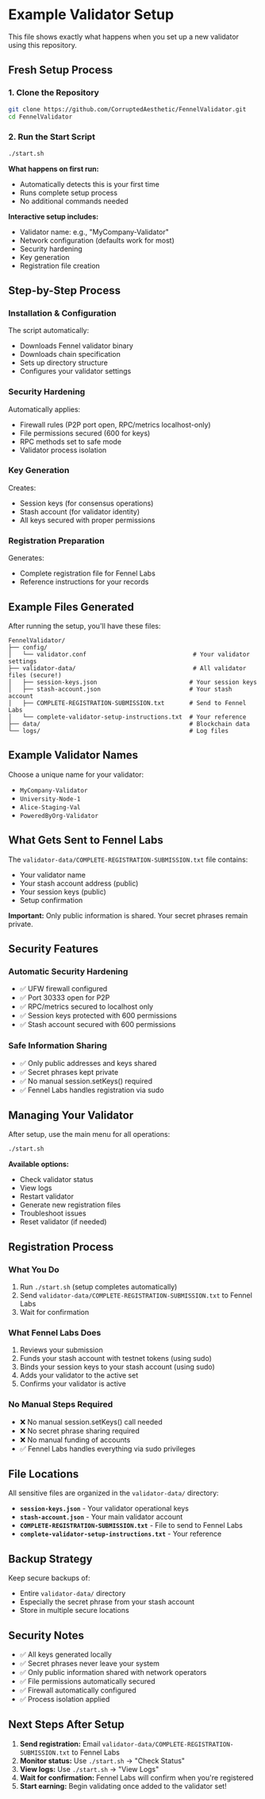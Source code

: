 # Example Validator Setup

This file shows exactly what happens when you set up a new validator using this repository.

## Fresh Setup Process

### 1. Clone the Repository
```bash
git clone https://github.com/CorruptedAesthetic/FennelValidator.git
cd FennelValidator
```

### 2. Run the Start Script
```bash
./start.sh
```

**What happens on first run:**
- Automatically detects this is your first time
- Runs complete setup process
- No additional commands needed

**Interactive setup includes:**
- Validator name: e.g., "MyCompany-Validator"
- Network configuration (defaults work for most)
- Security hardening
- Key generation
- Registration file creation

## Step-by-Step Process

### Installation & Configuration
The script automatically:
- Downloads Fennel validator binary
- Downloads chain specification
- Sets up directory structure
- Configures your validator settings

### Security Hardening
Automatically applies:
- Firewall rules (P2P port open, RPC/metrics localhost-only)
- File permissions secured (600 for keys)
- RPC methods set to safe mode
- Validator process isolation

### Key Generation
Creates:
- Session keys (for consensus operations)
- Stash account (for validator identity)
- All keys secured with proper permissions

### Registration Preparation
Generates:
- Complete registration file for Fennel Labs
- Reference instructions for your records

## Example Files Generated

After running the setup, you'll have these files:

```
FennelValidator/
├── config/
│   └── validator.conf                              # Your validator settings
├── validator-data/                                 # All validator files (secure!)
│   ├── session-keys.json                          # Your session keys
│   ├── stash-account.json                         # Your stash account
│   ├── COMPLETE-REGISTRATION-SUBMISSION.txt       # Send to Fennel Labs
│   └── complete-validator-setup-instructions.txt  # Your reference
├── data/                                          # Blockchain data
└── logs/                                          # Log files
```

## Example Validator Names

Choose a unique name for your validator:
- `MyCompany-Validator`
- `University-Node-1`
- `Alice-Staging-Val`
- `PoweredByOrg-Validator`

## What Gets Sent to Fennel Labs

The `validator-data/COMPLETE-REGISTRATION-SUBMISSION.txt` file contains:
- Your validator name
- Your stash account address (public)
- Your session keys (public)
- Setup confirmation

**Important:** Only public information is shared. Your secret phrases remain private.

## Security Features

### Automatic Security Hardening
- ✅ UFW firewall configured
- ✅ Port 30333 open for P2P
- ✅ RPC/metrics secured to localhost only
- ✅ Session keys protected with 600 permissions
- ✅ Stash account secured with 600 permissions

### Safe Information Sharing
- ✅ Only public addresses and keys shared
- ✅ Secret phrases kept private
- ✅ No manual session.setKeys() required
- ✅ Fennel Labs handles registration via sudo

## Managing Your Validator

After setup, use the main menu for all operations:

```bash
./start.sh
```

**Available options:**
- Check validator status
- View logs
- Restart validator
- Generate new registration files
- Troubleshoot issues
- Reset validator (if needed)

## Registration Process

### What You Do
1. Run `./start.sh` (setup completes automatically)
2. Send `validator-data/COMPLETE-REGISTRATION-SUBMISSION.txt` to Fennel Labs
3. Wait for confirmation

### What Fennel Labs Does
1. Reviews your submission
2. Funds your stash account with testnet tokens (using sudo)
3. Binds your session keys to your stash account (using sudo)
4. Adds your validator to the active set
5. Confirms your validator is active

### No Manual Steps Required
- ❌ No manual session.setKeys() call needed
- ❌ No secret phrase sharing required
- ❌ No manual funding of accounts
- ✅ Fennel Labs handles everything via sudo privileges

## File Locations

All sensitive files are organized in the `validator-data/` directory:
- **`session-keys.json`** - Your validator operational keys
- **`stash-account.json`** - Your main validator account
- **`COMPLETE-REGISTRATION-SUBMISSION.txt`** - File to send to Fennel Labs
- **`complete-validator-setup-instructions.txt`** - Your reference

## Backup Strategy

Keep secure backups of:
- Entire `validator-data/` directory
- Especially the secret phrase from your stash account
- Store in multiple secure locations

## Security Notes

- ✅ All keys generated locally
- ✅ Secret phrases never leave your system
- ✅ Only public information shared with network operators
- ✅ File permissions automatically secured
- ✅ Firewall automatically configured
- ✅ Process isolation applied

## Next Steps After Setup

1. **Send registration:** Email `validator-data/COMPLETE-REGISTRATION-SUBMISSION.txt` to Fennel Labs
2. **Monitor status:** Use `./start.sh` → "Check Status"
3. **View logs:** Use `./start.sh` → "View Logs"
4. **Wait for confirmation:** Fennel Labs will confirm when you're registered
5. **Start earning:** Begin validating once added to the validator set! 